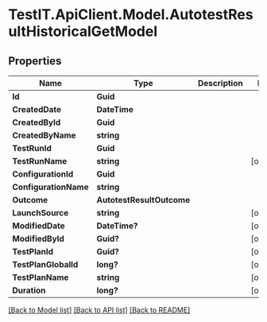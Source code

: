 # TestIT.ApiClient.Model.AutotestResultHistoricalGetModel

## Properties

Name | Type | Description | Notes
------------ | ------------- | ------------- | -------------
**Id** | **Guid** |  | 
**CreatedDate** | **DateTime** |  | 
**CreatedById** | **Guid** |  | 
**CreatedByName** | **string** |  | 
**TestRunId** | **Guid** |  | 
**TestRunName** | **string** |  | [optional] 
**ConfigurationId** | **Guid** |  | 
**ConfigurationName** | **string** |  | 
**Outcome** | **AutotestResultOutcome** |  | 
**LaunchSource** | **string** |  | [optional] 
**ModifiedDate** | **DateTime?** |  | [optional] 
**ModifiedById** | **Guid?** |  | [optional] 
**TestPlanId** | **Guid?** |  | [optional] 
**TestPlanGlobalId** | **long?** |  | [optional] 
**TestPlanName** | **string** |  | [optional] 
**Duration** | **long?** |  | [optional] 

[[Back to Model list]](../README.md#documentation-for-models) [[Back to API list]](../README.md#documentation-for-api-endpoints) [[Back to README]](../README.md)

